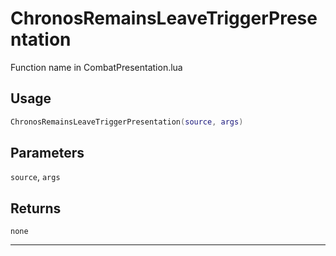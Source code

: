 # ChronosRemainsLeaveTriggerPresentation
Function name in CombatPresentation.lua
## Usage
```lua
ChronosRemainsLeaveTriggerPresentation(source, args)
```
## Parameters
`source`, `args`
## Returns
`none`

---